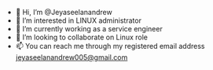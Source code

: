 - 👋 Hi, I’m @Jeyaseelanandrew
- 👀 I’m interested in LINUX administrator 
- 🌱 I’m currently working as a service engineer 
- 💞️ I’m looking to collaborate on Linux role
- 📫 You can reach me through my registered email address jeyaseelanandrew005@gmail.com

<!---
Jeyaseelanandrew/Jeyaseelanandrew is a ✨ special ✨ repository because its `README.md` (this file) appears on your GitHub profile.
You can click the Preview link to take a look at your changes.
--->
